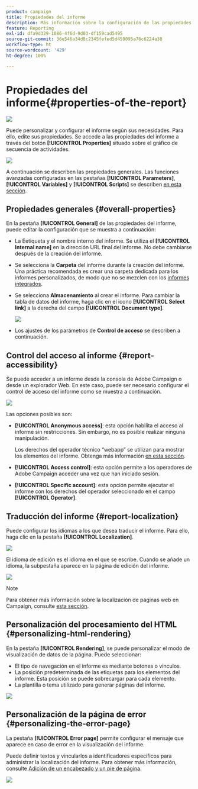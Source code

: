 ```yaml
---
product: campaign
title: Propiedades del informe
description: Más información sobre la configuración de las propiedades del informe
feature: Reporting
exl-id: dfa9d329-1086-4f6d-9d03-df159cad5495
source-git-commit: 36e546a34d8c2345fefed5d459095a76c6224a38
workflow-type: ht
source-wordcount: '429'
ht-degree: 100%

---
```


# Propiedades del informe{#properties-of-the-report}

![](../../assets/common.svg)

Puede personalizar y configurar el informe según sus necesidades. Para ello, edite sus propiedades. Se accede a las propiedades del informe a través del botón **[!UICONTROL Properties]** situado sobre el gráfico de secuencia de actividades.

![](assets/s_ncs_advuser_report_properties_01.png)

A continuación se describen las propiedades generales. Las funciones avanzadas configuradas en las pestañas **[!UICONTROL Parameters]**, **[!UICONTROL Variables]** y **[!UICONTROL Scripts]** se describen [en esta sección](../../reporting/using/advanced-functionalities.md).

## Propiedades generales {#overall-properties}

En la pestaña **[!UICONTROL General]** de las propiedades del informe, puede editar la configuración que se muestra a continuación:

* La Eetiqueta y el nombre interno del informe. Se utiliza el **[!UICONTROL Internal name]** en la dirección URL final del informe. No debe cambiarse después de la creación del informe.

* Se selecciona la **Carpeta** del informe durante la creación del informe. Una práctica recomendada es crear una carpeta dedicada para los informes personalizados, de modo que no se mezclen con los [informes integrados](../../reporting/using/about-campaign-built-in-reports.md).

* Se selecciona **Almacenamiento** al crear el informe. Para cambiar la tabla de datos del informe, haga clic en el icono **[!UICONTROL Select link]** a la derecha del campo **[!UICONTROL Document type]**.

   ![](assets/s_ncs_advuser_report_properties_02.png)

* Los ajustes de los parámetros de **Control de acceso** se describen a continuación.

## Control del acceso al informe {#report-accessibility}

Se puede acceder a un informe desde la consola de Adobe Campaign o desde un explorador Web. En este caso, puede ser necesario configurar el control de acceso del informe como se muestra a continuación.

![](assets/s_ncs_advuser_report_properties_02b.png)

Las opciones posibles son:

* **[!UICONTROL Anonymous access]**: esta opción habilita el acceso al informe sin restricciones. Sin embargo, no es posible realizar ninguna manipulación.

   Los derechos del operador técnico “webapp” se utilizan para mostrar los elementos del informe. Obtenga más información [en esta sección](../../platform/using/access-management-operators.md).

* **[!UICONTROL Access control]**: esta opción permite a los operadores de Adobe Campaign acceder una vez que han iniciado sesión.
* **[!UICONTROL Specific account]**: esta opción permite ejecutar el informe con los derechos del operador seleccionado en el campo **[!UICONTROL Operator]**.

## Traducción del informe {#report-localization}

Puede configurar los idiomas a los que desea traducir el informe. Para ello, haga clic en la pestaña **[!UICONTROL Localization]**.

![](assets/s_ncs_advuser_report_properties_06.png)

El idioma de edición es el idioma en el que se escribe. Cuando se añade un idioma, la subpestaña aparece en la página de edición del informe.

![](assets/s_ncs_advuser_report_properties_05a.png)

>[!NOTE]
>
>Para obtener más información sobre la localización de páginas web en Campaign, consulte [esta sección](../../web/using/translating-a-web-form.md).

## Personalización del procesamiento del HTML {#personalizing-html-rendering}

En la pestaña **[!UICONTROL Rendering]**, se puede personalizar el modo de visualización de datos de la página. Puede seleccionar:

* El tipo de navegación en el informe es mediante botones o vínculos.
* La posición predeterminada de las etiquetas para los elementos del informe. Esta posición se puede sobrecargar para cada elemento.
* La plantilla o tema utilizado para generar páginas del informe.

![](assets/s_ncs_advuser_report_properties_08.png)

## Personalización de la página de error {#personalizing-the-error-page}

La pestaña **[!UICONTROL Error page]** permite configurar el mensaje que aparece en caso de error en la visualización del informe.

Puede definir textos y vincularlos a identificadores específicos para administrar la localización del informe. Para obtener más información, consulte [Adición de un encabezado y un pie de página](../../reporting/using/element-layout.md#adding-a-header-and-a-footer).

![](assets/s_ncs_advuser_report_properties_11.png)
